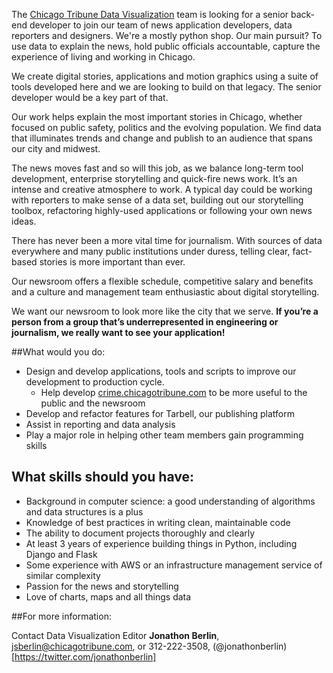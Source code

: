 The [Chicago Tribune Data Visualization](chicagotribune.com/news/data) team is looking for a senior back-end developer to join our team of news application developers, data reporters and designers. We're a mostly python shop. Our main pursuit? To use data to explain the news, hold public officials accountable, capture the experience of living and working in Chicago. 

We create digital stories, applications and motion graphics using a suite of tools developed here and we are looking to build on that legacy. The senior developer would be a key part of that. 

Our work helps explain the most important stories in Chicago, whether focused on public safety, politics and the evolving population. We find data that illuminates trends and change and publish to an audience that spans our city and midwest.

The news moves fast and so will this job, as we balance long-term tool development, enterprise storytelling and quick-fire news work. It’s an intense and creative atmosphere to work. A typical day could be working with reporters to make sense of a data set, building out our storytelling toolbox, refactoring highly-used applications or following your own news ideas.

There has never been a more vital time for journalism. With sources of data everywhere and many public institutions under duress, telling clear, fact-based stories is more important than ever.

Our newsroom offers a flexible schedule, competitive salary and benefits and a culture and management team enthusiastic about digital storytelling. 

We want our newsroom to look more like the city that we serve. **If you’re a person from a group that’s underrepresented in engineering or journalism, we really want to see your application!**

##What would you do:

* Design and develop applications, tools and scripts to improve our development to production cycle.
   * Help develop [crime.chicagotribune.com](http://crime.chicagotribune.com/) to be more useful to the public and the newsroom
* Develop and refactor features for Tarbell, our publishing platform
* Assist in reporting and data analysis
* Play a major role in helping other team members gain programming skills

## What skills should you have:

- Background in computer science: a good understanding of algorithms and data structures is a plus
- Knowledge of best practices in writing clean, maintainable code
- The ability to document projects thoroughly and clearly
- At least 3 years of experience building things in Python, including Django and Flask
- Some experience with AWS or an infrastructure management service of similar complexity
- Passion for the news and storytelling
- Love of charts, maps and all things data

##For more information:

Contact Data Visualization Editor **Jonathon Berlin**, jsberlin@chicagotribune.com, or 312-222-3508, (@jonathonberlin)[https://twitter.com/jonathonberlin]
